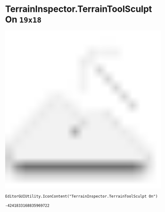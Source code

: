 # TerrainInspector.TerrainToolSculpt On `19x18`
<img src="/img/TerrainInspector.TerrainToolSculpt%20On.png" width=512 height=512>

``` CSharp
EditorGUIUtility.IconContent("TerrainInspector.TerrainToolSculpt On")
```
```
-4241833168835969722
```
